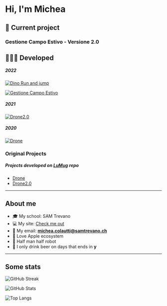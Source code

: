 # Hi, I'm Michea

## 🔧 Current project

### Gestione Campo Estivo - Versione 2.0

## 👨🏼‍💻 Developed 

##### 2022
[![Dino Run and jump](https://github-readme-stats.vercel.app/api/pin/?username=MicheaColautti&repo=dino-run-and-jump)](https://github.com/MicheaColautti/dino-run-and-jump)

[![Gestione Campo Estivo](https://github-readme-stats.vercel.app/api/pin/?username=MicheaColautti&repo=GestioneCampoEstivo)](https://github.com/MicheaColautti/GestioneCampoEstivo)



##### 2021
[![Drone2.0](https://github-readme-stats.vercel.app/api/pin/?username=MicheaColautti&repo=Drone-2.0)](https://github.com/MicheaColautti/Drone2.0)

##### 2020
[![Drone](https://github-readme-stats.vercel.app/api/pin/?username=MicheaColautti&repo=Drone)](https://github.com/MicheaColautti/Drone)

### Original Projects


##### Projects developed on [LuMug](https://github.com/LuMug) repo
- [Drone](https://github.com/LuMug/Drone)
- [Drone2.0](https://github.com/LuMug/Drone-2.0)


<hr>


## About me 

- 🎓 My school:           SAM Trevano
- 💻 My site:            [Check me out](http://samtinfo.ch/18colmic/)
- 📧 My email:	          **michea.colautti@samtrevano.ch**
- 🍎 Love Apple ecosystem 
- 🦾 Half man half robot 
- 🍺 I only drink beer on days that ends in **y** 


<hr>

## Some stats

![GitHub Streak](http://github-readme-streak-stats.herokuapp.com?user=MicheaColautti&theme=radical)

![GitHub Stats](https://github-readme-stats.vercel.app/api?username=MicheaColautti&theme=radical&show_icons=true&include_all_commits=true&)

![Top Langs](https://github-readme-stats.vercel.app/api/top-langs/?username=MicheaColautti&layout=compact&theme=radical&show_icons=true&langs_count=10)


